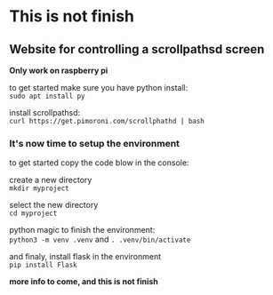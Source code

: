 # This is not finish
## Website for controlling a scrollpathsd screen
**Only work on raspberry pi**

to get started make sure you have python install: <br>
`sudo apt install py`

install scrollpathsd: <br>
`curl https://get.pimoroni.com/scrollphathd | bash`

### It's now time to setup the environment

to get started copy the code blow in the console:

create a new directory <br>
`mkdir myproject`

select the new directory <br>
`cd myproject`

python magic to finish the environment: <br>
`python3 -m venv .venv`
and
`. .venv/bin/activate`

and finaly, install flask in the environment <br>
`pip install Flask`

**more info to come, and this is not finish**
